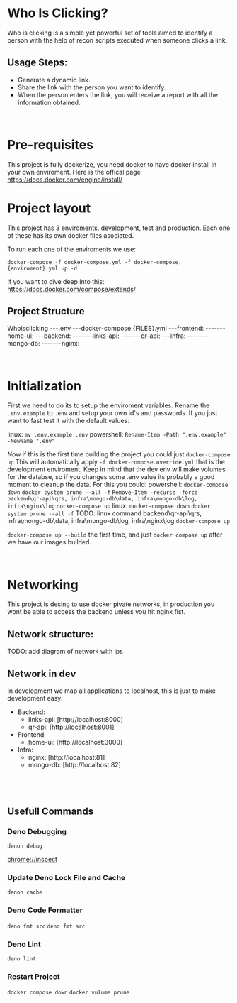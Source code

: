 # Who Is Clicking?
Who is clicking is a simple yet powerful set of tools aimed to identify a person with the help of recon scripts executed when someone clicks a link.

## Usage Steps: 
* Generate a dynamic link.
* Share the link with the person you want to identify.
* When the person enters the link, you will receive a report with all the information obtained.  

&nbsp;

# Pre-requisites 

This project is fully dockerize, you need docker to have docker install in your own enviroment.
Here is the offical page https://docs.docker.com/engine/install/

# Project layout
This project has 3 enviroments, development, test and production. Each one of these has its own docker files asociated.

To run each one of the enviroments we use:

`docker-compose -f docker-compose.yml -f docker-compose.{enviroment}.yml up -d`

If you want to dive deep into this: https://docs.docker.com/compose/extends/

## Project Structure
Whoisclicking
---.env
---docker-compose.{FILES}.yml
---frontend:
-------home-ui:
---backend:
-------links-api:
-------qr-api:
---infra:
-------mongo-db:
-------nginx:


&nbsp;

# Initialization

First we need to do its to setup the enviroment variables. Rename the `.env.example` to `.env` and setup your own id's and passwords.
If you just want to fast test it with the default values:

linux: `mv .env.example .env`
powershell: `Rename-Item -Path ".env.example" -NewName ".env"` 

Now if this is the first time building the project you could just
`docker-compose up`
This will automatically apply `-f docker-compose.override.yml` that is the development enviroment.
Keep in mind that the dev env will make volumes for the databse, so if you changes some .env value its probably a good moment to cleanup the data. For this you could:
powershell: 
    `docker-compose down`
    `docker system prune --all -f`
    `Remove-Item -recurse -force backend\qr-api\qrs, infra\mongo-db\data, infra\mongo-db\log, infra\nginx\log`
    `docker-compose up`
linux:
    `docker-compose down`
    `docker system prune --all -f`
    TODO: linux command backend\qr-api\qrs, infra\mongo-db\data, infra\mongo-db\log, infra\nginx\log
    `docker-compose up`

`docker-compose up --build` the first time, and just `docker compose up` after we have our images builded.

&nbsp;

# Networking
This project is desing to use docker pivate networks, in production you wont be able to access the backend unless you hit nginx fist.

## Network structure:

TODO: add diagram of network with ips

## Network in dev
In development we map all applications to localhost, this is just to make development easy:

* Backend: 
    * links-api: [http://localhost:8000]
    * qr-api: [http://localhost:8001]
* Frontend: 
    * home-ui: [http://localhost:3000]
* Infra:
    * nginx:  [http://localhost:81]
    * mongo-db: [http://localhost:82]

&nbsp;
---

## Usefull Commands

### Deno Debugging
`denon debug`

[chrome://inspect](chrome://inspect)

### Update Deno Lock File and Cache
`denon cache`

### Deno Code Formatter
`deno fmt src`
`deno fmt src`

### Deno Lint
`deno lint`

### Restart Project
`docker compose down`
`docker vulume prune`
